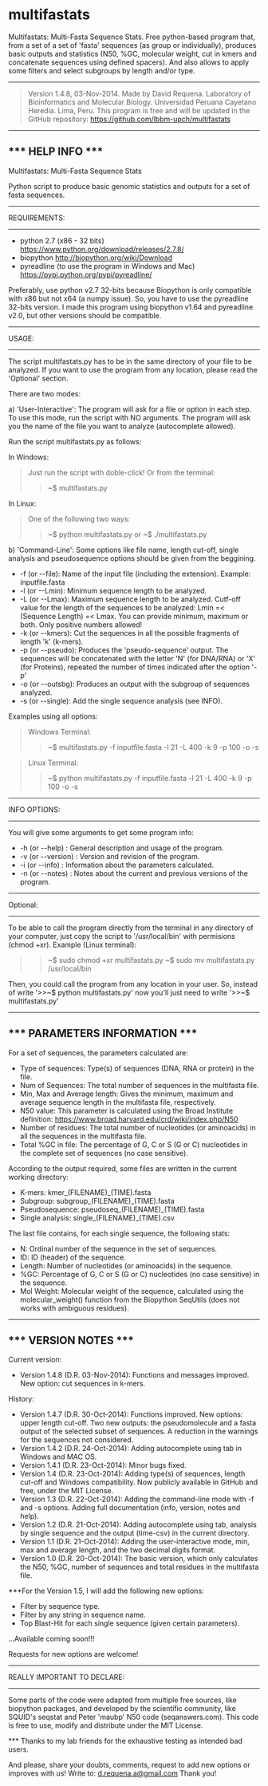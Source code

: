 multifastats
============

Multifastats: Multi-Fasta Sequence Stats. Free python-based program that,
from a set of a set of 'fasta' sequences (as group or individually),
produces basic outputs and statistics (N50, %GC, molecular weight, cut
in kmers and concatenate sequences using defined spacers). And also
allows to apply some filters and select subgroups by length and/or type.

-------------------------------------------------------------------------

>Version 1.4.8, 03-Nov-2014.
Made by David Requena.
Laboratory of Bioinformatics and Molecular Biology.
Universidad Peruana Cayetano Heredia. Lima, Peru.
This program is free and will be updated in the GitHub repository:
https://github.com/lbbm-upch/multifastats

-------------------------------------------------------------------------

*** HELP INFO ***
-------------------------------------------------------------------------
Multifastats: Multi-Fasta Sequence Stats

Python script to produce basic genomic statistics and outputs for a set
of fasta sequences.

- - - - - - -
REQUIREMENTS:
- - - - - - -

* python 2.7 (x86 - 32 bits)
		https://www.python.org/download/releases/2.7.8/
* biopython
		http://biopython.org/wiki/Download
* pyreadline (to use the program in Windows and Mac)
		https://pypi.python.org/pypi/pyreadline/

Preferably, use python v2.7 32-bits because Biopython is only compatible
with x86 but not x64 (a numpy issue). So, you have to use the pyreadline
32-bits version. I made this program using biopython v1.64 and pyreadline
v2.0, but other versions should be compatible.

- - - -
USAGE:
- - - -
The script multifastats.py has to be in the same directory of your file
to be analyzed. If you want to use the program from any location, please
read the 'Optional' section.

There are two modes:

a) 'User-Interactive':
The program will ask for a file or option in each step.
To use this mode, run the script with NO arguments. The program will ask
you the name of the file you want to analyze (autocomplete allowed).

Run the script multifastats.py as follows:

In Windows:
>Just run the script with doble-click! Or from the terminal:
>>~$ multifastats.py

In Linux:
>One of the following two ways:
>>~$ python multifastats.py
>or
>>~$ ./multifastats.py

b) 'Command-Line':
Some options like file name, length cut-off, single analysis and 
pseudosequence options should be given from the beggining.

- -f (or --file): Name of the input file (including the extension). Example: inputfile.fasta
- -l (or --Lmin): Minimum sequence length to be analyzed.
- -L (or --Lmax): Maximum sequence length to be analyzed. Cutf-off value for the length of the sequences to be analyzed: Lmin =< (Sequence Length) =< Lmax. You can provide minimum, maximum or both. Only positive numbers allowed!
- -k (or --kmers):   Cut the sequences in all the possible fragments of length 'k' (k-mers).
- -p (or --pseudo):   Produces the 'pseudo-sequence' output. The sequences will be concatenated with the letter 'N' (for DNA/RNA) or 'X' (for Proteins), repeated the number of times indicated after the option '-p'
- -o (or --outsbg):   Produces an output with the subgroup of sequences analyzed.
- -s (or --single):   Add the single sequence analysis (see INFO).

Examples using all options:
>Windows Terminal:
>>~$ multifastats.py -f inputfile.fasta -l 21 -L 400 -k 9 -p 100 -o -s

>Linux Terminal:
>>~$ python multifastats.py -f inputfile.fasta -l 21 -L 400 -k 9 -p 100 -o -s

- - - - - - -
INFO OPTIONS:
- - - - - - -
You will give some arguments to get some program info:

* -h (or --help)		:	General description and usage of the program.
* -v (or --version)	:	Version and revision of the program.
* -i (or --info)		:	Information about the parameters calculated.
* -n (or --notes)	:	Notes about the current and previous versions
					of the program.

- - - - -
Optional:
- - - - -
To be able to call the program directly from the terminal in any directory
of your computer, just copy the script to '/usr/local/bin' with permisions
(chmod +xr). Example (Linux terminal):

>>~$ sudo chmod +xr multifastats.py
>>~$ sudo mv multifastats.py /usr/local/bin

Then, you could call the program from any location in your user. So, instead of write '>>~$ python multifastats.py' now you'll just need to write '>>~$ multifastats.py'

-------------------------------------------------------------------------

*** PARAMETERS INFORMATION ***
-------------------------------------------------------------------------

For a set of sequences, the parameters calculated are:

- Type of sequences: Type(s) of sequences (DNA, RNA or protein) in the file.
- Num of Sequences: The total number of sequences in the multifasta file.
- Min, Max and Average length: Gives the minimum, maximum and average
  sequence length in the multifasta file, respectively.
- N50 value: This parameter is calculated using the Broad Institute
  definition: https://www.broad.harvard.edu/crd/wiki/index.php/N50
- Number of residues: The total number of nucleotides (or aminoacids)
  in all the sequences in the multifasta file.
- Total %GC in file: The percentage of G, C or S (G or C) nucleotides in
  the complete set of sequences (no case sensitive).

According to the output required, some files are written in the current
working directory:

- K-mers: kmer_(FILENAME)_(TIME).fasta
- Subgroup: subgroup_(FILENAME)_(TIME).fasta
- Pseudosequence: pseudoseq_(FILENAME)_(TIME).fasta
- Single analysis: single_(FILENAME)_(TIME).csv

The last file contains, for each single sequence, the following stats:

- N: Ordinal number of the sequence in the set of sequences.
- ID: ID (header) of the sequence.
- Length: Number of nucleotides (or aminoacids) in the sequence.
- %GC: Percentage of G, C or S (G or C) nucleotides (no case sensitive)
  in the sequence.
- Mol Weight: Molecular weight of the sequence, calculated using the
  molecular_weight() function from the Biopython SeqUtils (does not works
  with ambiguous residues).

-------------------------------------------------------------------------

*** VERSION NOTES ***
-------------------------------------------------------------------------

Current version:

- Version 1.4.8 (D.R. 03-Nov-2014):
  Functions and messages improved. New option: cut sequences in k-mers.

History:

- Version 1.4.7 (D.R. 30-Oct-2014):
  Functions improved. New options: upper length cut-off. Two new
  outputs: the pseudomolecule and a fasta output of the selected
  subset of sequences. A reduction in the warnings for the sequences
  not considered.
- Version 1.4.2 (D.R. 24-Oct-2014):
  Adding autocomplete using tab in Windows and MAC OS.
- Version 1.4.1 (D.R. 23-Oct-2014):
  Minor bugs fixed.
- Version 1.4 (D.R. 23-Oct-2014):
  Adding type(s) of sequences, length cut-off and Windows compatibility.
  Now publicly available in GitHub and free, under the MIT License.
- Version 1.3 (D.R. 22-Oct-2014):
  Adding the command-line mode with -f and -s options.
  Adding full documentation (info, version, notes and help).
- Version 1.2 (D.R. 21-Oct-2014):
  Adding autocomplete using tab, analysis by single sequence and
  the output (time-csv) in the current directory.
- Version 1.1 (D.R. 21-Oct-2014):
  Adding the user-interactive mode, min, max and average length, and the
  two decimal digits format.
- Version 1.0 (D.R. 20-Oct-2014):
  The basic version, which only calculates the N50, %GC, number of
  sequences and total residues in the multifasta file.

***For the Version 1.5, I will add the following new options:
- Filter by sequence type.
- Filter by any string in sequence name.
- Top Blast-Hit for each single sequence (given certain parameters).

...Available coming soon!!!

Requests for new options are welcome!

- - - - - - - - - - - - - - - - - - - - - - - - - - - - - - - - - - - - -
REALLY IMPORTANT TO DECLARE:
- - - - - - - - - - - - - - -
Some parts of the code were adapted from multiple free sources, like
biopython packages, and developed by the scientific community, like
SQUID's seqstat and Peter 'maubp' N50 code (seqanswers.com). This code
is free to use, modify and distribute under the MIT License.

*** Thanks to my lab friends for the exhaustive testing as intended
bad users.

And please, share your doubts, comments, request to add new options or
improves with us! Write to: d.requena.a@gmail.com
Thank you!
